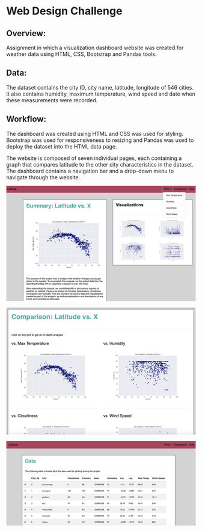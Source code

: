 # Web Design Challenge

## Overview:
Assignment in which a visualization dashboard website was created for weather data using HTML, CSS, Bootstrap and Pandas tools.

## Data:
The dataset contains the city ID, city name, latitude, longitude of 546 cities. It also contains humidity, maximum temperature, wind speed and date when these measurements were recorded.

## Workflow:

The dashboard was created using HTML and CSS was used for styling. Bootstrap was used for responsiveness to resizing and Pandas was used to deploy the dataset into the HTML data page.

The website is composed of seven individual pages, each containing a graph that compares latitude to the other city characteristics in the dataset. The dashboard contains a navigation bar and a drop-down menu to navigate through the website. 

![Image description](images/WebMain.png)

![Image description](images/WebComparison.png)

![Image description](images/WebData.png)